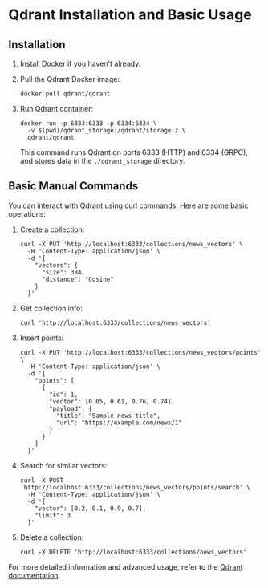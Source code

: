 # Qdrant Installation and Basic Usage

## Installation

1. Install Docker if you haven't already.

2. Pull the Qdrant Docker image:
   ```
   docker pull qdrant/qdrant
   ```

3. Run Qdrant container:
   ```
   docker run -p 6333:6333 -p 6334:6334 \
     -v $(pwd)/qdrant_storage:/qdrant/storage:z \
     qdrant/qdrant
   ```

   This command runs Qdrant on ports 6333 (HTTP) and 6334 (GRPC), and stores data in the `./qdrant_storage` directory.

## Basic Manual Commands

You can interact with Qdrant using curl commands. Here are some basic operations:

1. Create a collection:
   ```
   curl -X PUT 'http://localhost:6333/collections/news_vectors' \
     -H 'Content-Type: application/json' \
     -d '{
       "vectors": {
         "size": 384,
         "distance": "Cosine"
       }
     }'
   ```

2. Get collection info:
   ```
   curl 'http://localhost:6333/collections/news_vectors'
   ```

3. Insert points:
   ```
   curl -X PUT 'http://localhost:6333/collections/news_vectors/points' \
     -H 'Content-Type: application/json' \
     -d '{
       "points": [
         {
           "id": 1,
           "vector": [0.05, 0.61, 0.76, 0.74],
           "payload": {
             "title": "Sample news title",
             "url": "https://example.com/news/1"
           }
         }
       ]
     }'
   ```

4. Search for similar vectors:
   ```
   curl -X POST 'http://localhost:6333/collections/news_vectors/points/search' \
     -H 'Content-Type: application/json' \
     -d '{
       "vector": [0.2, 0.1, 0.9, 0.7],
       "limit": 3
     }'
   ```

5. Delete a collection:
   ```
   curl -X DELETE 'http://localhost:6333/collections/news_vectors'
   ```

For more detailed information and advanced usage, refer to the [Qdrant documentation](https://qdrant.tech/documentation/).